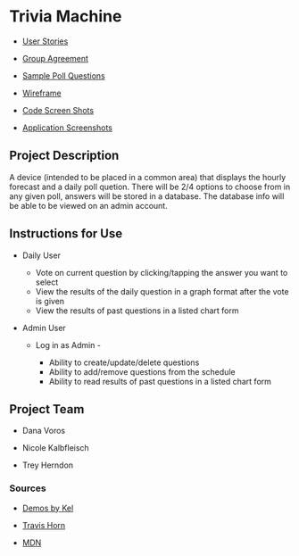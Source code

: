 # Trivia Machine

* [User Stories](planning/userStories.md)

* [Group Agreement](groupAgreement.md)

* [Sample Poll Questions](planning/pollQuestions.md)

* [Wireframe](planning/wireframe.md)

* [Code Screen Shots](planning/screenShots.md)

* [Application Screenshots](planning/applicationScreenShots.md)

## Project Description

A device (intended to be placed in a common area) that displays the hourly forecast and a daily poll quetion. There will be 2/4 options to choose from in any given poll, answers will be stored in a database. The database info will be able to be viewed on an admin account.

## Instructions for Use

 * Daily User
    
    * Vote on current question by clicking/tapping the answer you want to select
    * View the results of the daily question in a graph format after the vote is given
    * View the results of past questions in a listed chart form 
 
 * Admin User
 
    * Log in as Admin -

        * Ability to create/update/delete questions
        * Ability to add/remove questions from the schedule
        * Ability to read results of past questions in a listed chart form 
    
    
## Project Team

* Dana Voros

* Nicole Kalbfleisch

* Trey Herndon

### Sources

* [Demos by Kel](https://github.com/codefellows/seattle-java-401d3)

* [Travis Horn](https://travishorn.com/stacked-bar-chart-with-chart-js-846ebdf11c4e)

* [MDN](https://developer.mozilla.org/en-US/docs/Web/JavaScript)
